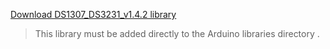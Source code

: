 [Download DS1307_DS3231_v1.4.2 library](http://giltesa.com/wp-content/uploads/2012/09/DS1307_DS3231_v1.4.2.zip "library")
> This library must be added directly to the Arduino libraries directory .

